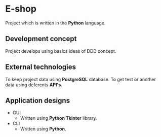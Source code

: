 # E-shop
Project which is written in the **Python** language.
## Development concept
Project develops using basics ideas of DDD concept.
## External technologies
To keep project data using **PostgreSQL** database.
To get test or another data using deferents **API's**.
## Application designs
- GUI
  - Written using **Python Tkinter** library.
- CLI
  - Written using **Python**.

